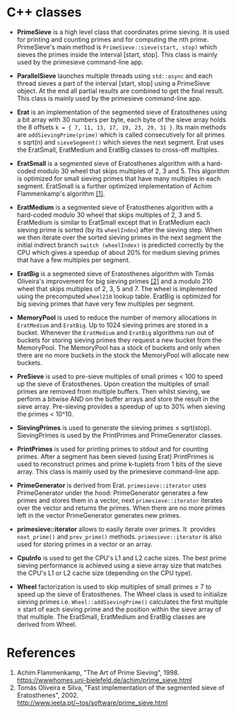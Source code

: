 # C++ classes

* **PrimeSieve** is a high level class that coordinates prime sieving.
  It is used for printing and counting primes and for computing the nth
  prime. PrimeSieve's main method is ```PrimeSieve::sieve(start, stop)```
  which sieves the primes inside the interval [start, stop]. This class
  is mainly used by the primesieve command-line app.

* **ParallelSieve** launches multiple threads using ```std::async```
  and each thread sieves a part of the interval [start, stop] using a
  PrimeSieve object. At the end all partial results are combined to get
  the final result. This class is mainly used by the primesieve
  command-line app.

* **Erat** is an implementation of the segmented sieve of Eratosthenes
  using a bit array with 30 numbers per byte, each byte of the sieve array
  holds the 8 offsets ```k = { 7, 11, 13, 17, 19, 23, 29, 31 }```.
  Its main methods are ```addSievingPrime(prime)``` which is called
  consecutively for all primes ≤ sqrt(n) and ```sieveSegment()``` which
  sieves the next segment. Erat uses the EratSmall, EratMedium and
  EratBig classes to cross-off multiples.

* **EratSmall** is a segmented sieve of Eratosthenes algorithm with a
  hard-coded modulo 30 wheel that skips multiples of 2, 3 and 5. This
  algorithm is optimized for small sieving primes that have many multiples
  in each segment. EratSmall is a further optimized implementation of
  Achim Flammenkamp's algorithm
  [[1]](https://github.com/kimwalisch/primesieve/tree/master/src#references).

* **EratMedium** is a segmented sieve of Eratosthenes algorithm with a
  hard-coded modulo 30 wheel that skips multiples of 2, 3 and 5.
  EratMedium is similar to EratSmall except that in EratMedium each sieving
  prime is sorted (by its ```wheelIndex```) after the sieving step. When we
  then iterate over the sorted sieving primes in the next segment the
  initial indirect branch ```switch (wheelIndex)``` is predicted correctly
  by the CPU which gives a speedup of about 20% for medium sieving
  primes that have a few multiples per segment.

* **EratBig** is a segmented sieve of Eratosthenes algorithm with Tomás
  Oliveira's improvement for big sieving primes
  [[2]](https://github.com/kimwalisch/primesieve/tree/master/src#references)
  and a modulo 210 wheel that skips multiples of 2, 3, 5 and 7. The
  wheel is implemented using the precomputed ```wheel210``` lookup table.
  EratBig is optimized for big sieving primes that have very few
  multiples per segment.

* **MemoryPool** is used to reduce the number of memory allocations in
  ```EratMedium``` and ```EratBig```. Up to 1024 sieving primes are
  stored in a bucket. Whenever the ```EratMedium``` and ```EratBig```
  algorithms run out of buckets for storing sieving primes they request
  a new bucket from the MemoryPool. The MemoryPool has a stock of
  buckets and only when there are no more buckets in the stock the
  MemoryPool will allocate new buckets.

* **PreSieve** is used to pre-sieve multiples of small primes < 100
  to speed up the sieve of Eratosthenes. Upon creation the
  multiples of small primes are removed from multiple buffers. Then
  whilst sieving, we perform a bitwise AND on the buffer arrays
  and store the result in the sieve array. Pre-sieving provides a
  speedup of up to 30% when sieving the primes < 10^10.

* **SievingPrimes** is used to generate the sieving primes ≤ sqrt(stop).
  SievingPrimes is used by the PrintPrimes and PrimeGenerator classes.

* **PrintPrimes** is used for printing primes to stdout and for counting
  primes. After a segment has been sieved (using Erat) PrintPrimes is used
  to reconstruct primes and prime k-tuplets from 1 bits of the sieve array.
  This class is mainly used by the primesieve command-line app.

* **PrimeGenerator** is derived from Erat. ```primesieve::iterator``` uses
  PrimeGenerator under the hood: PrimeGenerator generates a few primes
  and stores them in a vector, next ```primesieve::iterator``` iterates over
  the vector and returns the primes. When there are no more primes left
  in the vector PrimeGenerator generates new primes.

* **primesieve::iterator** allows to easily iterate over primes. It
  provides ```next_prime()``` and ```prev_prime()``` methods.
  ```primesieve::iterator``` is also used for storing primes in a vector
  or an array.
  
* **CpuInfo** is used to get the CPU's L1 and L2 cache sizes. The
  best prime sieving performance is achieved using a sieve array
  size that matches the CPU's L1 or L2 cache size (depending on the
  CPU type).

* **Wheel** factorization is used to skip multiples of small primes ≤ 7
  to speed up the sieve of Eratosthenes. The Wheel class is used to
  initialize sieving primes i.e. ```Wheel::addSievingPrime()```
  calculates the first multiple ≥ start of each sieving prime and the
  position within the sieve array of that multiple.
  The EratSmall, EratMedium and EratBig classes are derived from Wheel.

# References

1. Achim Flammenkamp, "The Art of Prime Sieving", 1998. <br/>
   https://wwwhomes.uni-bielefeld.de/achim/prime_sieve.html
2. Tomás Oliveira e Silva, "Fast implementation of the segmented
   sieve of Eratosthenes", 2002. <br/>
   http://www.ieeta.pt/~tos/software/prime_sieve.html
